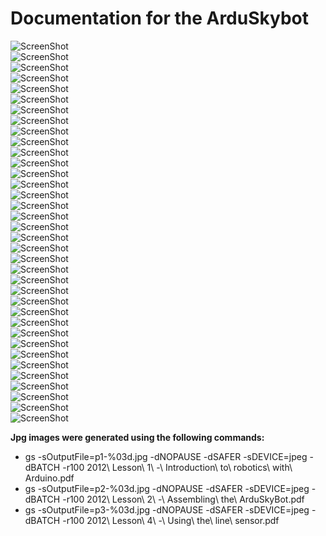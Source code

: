 Documentation for the ArduSkybot  
=====  

![ScreenShot](https://github.com/carlosgs/ArduSkybot/raw/master/Documentation/jpg/p1-001.jpg)  
![ScreenShot](https://github.com/carlosgs/ArduSkybot/raw/master/Documentation/jpg/p1-002.jpg)  
![ScreenShot](https://github.com/carlosgs/ArduSkybot/raw/master/Documentation/jpg/p1-003.jpg)  
![ScreenShot](https://github.com/carlosgs/ArduSkybot/raw/master/Documentation/jpg/p1-004.jpg)  
![ScreenShot](https://github.com/carlosgs/ArduSkybot/raw/master/Documentation/jpg/p1-005.jpg)  
![ScreenShot](https://github.com/carlosgs/ArduSkybot/raw/master/Documentation/jpg/p1-006.jpg)  
![ScreenShot](https://github.com/carlosgs/ArduSkybot/raw/master/Documentation/jpg/p1-007.jpg)  
![ScreenShot](https://github.com/carlosgs/ArduSkybot/raw/master/Documentation/jpg/p1-008.jpg)  
![ScreenShot](https://github.com/carlosgs/ArduSkybot/raw/master/Documentation/jpg/p1-009.jpg)  
![ScreenShot](https://github.com/carlosgs/ArduSkybot/raw/master/Documentation/jpg/p1-010.jpg)  
![ScreenShot](https://github.com/carlosgs/ArduSkybot/raw/master/Documentation/jpg/p1-011.jpg)  
![ScreenShot](https://github.com/carlosgs/ArduSkybot/raw/master/Documentation/jpg/p1-012.jpg)  
![ScreenShot](https://github.com/carlosgs/ArduSkybot/raw/master/Documentation/jpg/p1-013.jpg)  
![ScreenShot](https://github.com/carlosgs/ArduSkybot/raw/master/Documentation/jpg/p1-014.jpg)  
![ScreenShot](https://github.com/carlosgs/ArduSkybot/raw/master/Documentation/jpg/p1-015.jpg)  
![ScreenShot](https://github.com/carlosgs/ArduSkybot/raw/master/Documentation/jpg/p1-016.jpg)  
![ScreenShot](https://github.com/carlosgs/ArduSkybot/raw/master/Documentation/jpg/p2-001.jpg)  
![ScreenShot](https://github.com/carlosgs/ArduSkybot/raw/master/Documentation/jpg/p2-002.jpg)  
![ScreenShot](https://github.com/carlosgs/ArduSkybot/raw/master/Documentation/jpg/p2-003.jpg)  
![ScreenShot](https://github.com/carlosgs/ArduSkybot/raw/master/Documentation/jpg/p2-004.jpg)  
![ScreenShot](https://github.com/carlosgs/ArduSkybot/raw/master/Documentation/jpg/p2-005.jpg)  
![ScreenShot](https://github.com/carlosgs/ArduSkybot/raw/master/Documentation/jpg/p2-006.jpg)  
![ScreenShot](https://github.com/carlosgs/ArduSkybot/raw/master/Documentation/jpg/p2-007.jpg)  
![ScreenShot](https://github.com/carlosgs/ArduSkybot/raw/master/Documentation/jpg/p2-008.jpg)  
![ScreenShot](https://github.com/carlosgs/ArduSkybot/raw/master/Documentation/jpg/p2-009.jpg)  
![ScreenShot](https://github.com/carlosgs/ArduSkybot/raw/master/Documentation/jpg/p2-010.jpg)  
![ScreenShot](https://github.com/carlosgs/ArduSkybot/raw/master/Documentation/jpg/p2-011.jpg)  
![ScreenShot](https://github.com/carlosgs/ArduSkybot/raw/master/Documentation/jpg/p2-012.jpg)  
![ScreenShot](https://github.com/carlosgs/ArduSkybot/raw/master/Documentation/jpg/p3-001.jpg)  
![ScreenShot](https://github.com/carlosgs/ArduSkybot/raw/master/Documentation/jpg/p3-002.jpg)  
![ScreenShot](https://github.com/carlosgs/ArduSkybot/raw/master/Documentation/jpg/p3-003.jpg)  
![ScreenShot](https://github.com/carlosgs/ArduSkybot/raw/master/Documentation/jpg/p3-004.jpg)  
![ScreenShot](https://github.com/carlosgs/ArduSkybot/raw/master/Documentation/jpg/p3-005.jpg)  
![ScreenShot](https://github.com/carlosgs/ArduSkybot/raw/master/Documentation/jpg/p3-006.jpg)  
![ScreenShot](https://github.com/carlosgs/ArduSkybot/raw/master/Documentation/jpg/p3-007.jpg)  
![ScreenShot](https://github.com/carlosgs/ArduSkybot/raw/master/Documentation/jpg/p3-008.jpg)  

**Jpg images were generated using the following commands:**  
 * gs -sOutputFile=p1-%03d.jpg -dNOPAUSE -dSAFER -sDEVICE=jpeg -dBATCH -r100 2012\ Lesson\ 1\ -\ Introduction\ to\ robotics\ with\ Arduino.pdf
 * gs -sOutputFile=p2-%03d.jpg -dNOPAUSE -dSAFER -sDEVICE=jpeg -dBATCH -r100 2012\ Lesson\ 2\ -\ Assembling\ the\ ArduSkyBot.pdf
 * gs -sOutputFile=p3-%03d.jpg -dNOPAUSE -dSAFER -sDEVICE=jpeg -dBATCH -r100 2012\ Lesson\ 4\ -\ Using\ the\ line\ sensor.pdf


